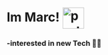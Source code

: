
# Im Marc! <img align="center" src="https://user-images.githubusercontent.com/47364895/157626274-bd64cddc-c725-4776-88b7-33244a31b285.gif" alt="party parrot laptop" width=48px /> </br>



### -interested in new Tech 👨‍💻




